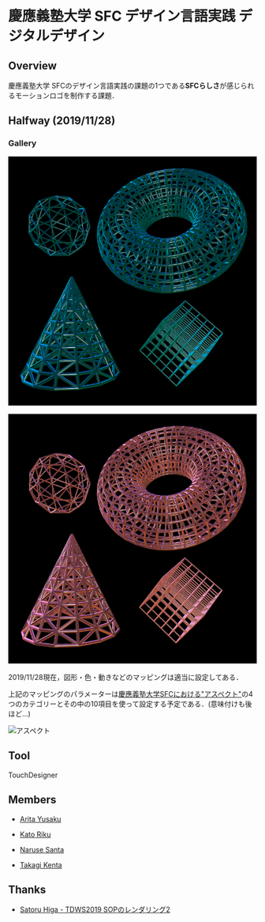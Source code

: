 # 慶應義塾大学 SFC デザイン言語実践 デジタルデザイン

## Overview

慶應義塾大学 SFCのデザイン言語実践の課題の1つである**SFCらしさ**が感じられるモーションロゴを制作する課題．

## Halfway (2019/11/28)

### Gallery

![image1](img/SFC_dl.png "image1")

![image2](img/SFC_dl2.png "image2")

2019/11/28現在，図形・色・動きなどのマッピングは適当に設定してある．

上記のマッピングのパラメーターは[慶應義塾大学SFCにおける"アスペクト"](https://www.sfc.keio.ac.jp/pmei/curriculum/feature.html)の4つのカテゴリーとその中の10項目を使って設定する予定である．(意味付けも後ほど...)

![アスペクト](https://www.sfc.keio.ac.jp/images/%E3%82%A2%E3%82%B9%E3%83%9A%E3%82%AF%E3%83%88%E4%B8%80%E8%A6%A7.gif "アスペクト")

## Tool

TouchDesigner

## Members

- [Arita Yusaku](https://twitter.com/yusaku_Art)

- [Kato Riku](https://twitter.com/land_ineraf37)

- [Naruse Santa](https://santa-sukitoku.github.io/)

- [Takagi Kenta](https://twitter.com/ac69_420)

## Thanks

- [Satoru Higa - TDWS2019 SOPのレンダリング2](http://satoruhiga.com/TDWS2019/day9/)